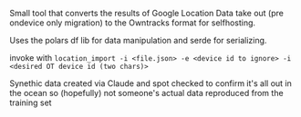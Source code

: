 Small tool that converts the results of Google Location Data take out (pre ondevice only migration) to the Owntracks format for selfhosting. 

Uses the polars df lib for data manipulation and serde for serializing.

invoke with `location_import -i <file.json> -e <device id to ignore> -i <desired OT device id (two chars)>`

Synethic data created via Claude and spot checked to confirm it's all out in the ocean so (hopefully) not someone's actual data reproduced from the training set
